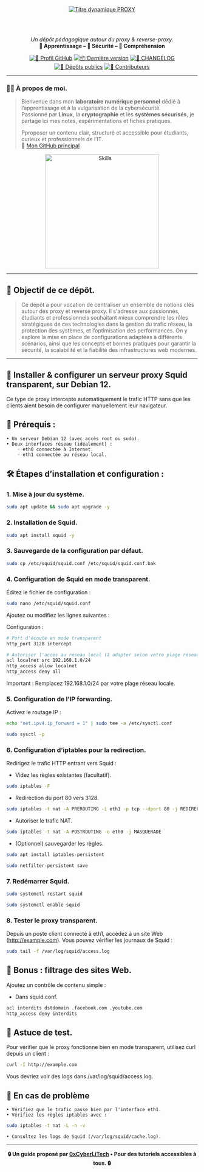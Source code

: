 <div align="center">

  <br></br>
  
  <a href="https://github.com/0xCyberLiTech">
    <img src="https://readme-typing-svg.herokuapp.com?font=JetBrains+Mono&size=50&duration=6000&pause=1000000000&color=FF0048&center=true&vCenter=true&width=1100&lines=%3EPROXY_" alt="Titre dynamique PROXY" />
  </a>
  
  <br></br>

  <p align="center">
    <em>Un dépôt pédagogique autour du proxy & reverse-proxy.</em><br>
    <b>📘 Apprentissage – 🔐 Sécurité – 🧠 Compréhension</b>
  </p>

  [![🔗 Profil GitHub](https://img.shields.io/badge/Profil-GitHub-181717?logo=github&style=flat-square)](https://github.com/0xCyberLiTech)
  [![📦 Dernière version](https://img.shields.io/github/v/release/0xCyberLiTech/Proxy?label=version&style=flat-square&color=blue)](https://github.com/0xCyberLiTech/Proxy/releases/latest)
  [![📄 CHANGELOG](https://img.shields.io/badge/📄%20Changelog-Proxy-blue?style=flat-square)](https://github.com/0xCyberLiTech/Proxy/blob/main/CHANGELOG.md)
  [![📂 Dépôts publics](https://img.shields.io/badge/Dépôts-publics-blue?style=flat-square)](https://github.com/0xCyberLiTech?tab=repositories)
  [![👥 Contributeurs](https://img.shields.io/badge/👥%20Contributeurs-cliquez%20ici-007ec6?style=flat-square)](https://github.com/0xCyberLiTech/Proxy/graphs/contributors)

</div>

---

### 👨‍💻 **À propos de moi.**

> Bienvenue dans mon **laboratoire numérique personnel** dédié à l’apprentissage et à la vulgarisation de la cybersécurité.  
> Passionné par **Linux**, la **cryptographie** et les **systèmes sécurisés**, je partage ici mes notes, expérimentations et fiches pratiques.  
>  
> Pproposer un contenu clair, structuré et accessible pour étudiants, curieux et professionnels de l’IT.  
> 🔗 [Mon GitHub principal](https://github.com/0xCyberLiTech)

<p align="center">
  <a href="https://github.com/0xCyberLiTech" target="_blank" rel="noopener">
    <img src="https://skillicons.dev/icons?i=linux,debian,bash,docker,nginx,git,vim" alt="Skills" alt="Logo techno" width="300">
  </a>
</p>

---

## 🎯 **Objectif de ce dépôt.**

> Ce dépôt a pour vocation de centraliser un ensemble de notions clés autour des proxy et reverse proxy. Il s'adresse aux passionnés, étudiants et professionnels souhaitant mieux comprendre les rôles stratégiques de ces technologies dans la
> gestion du trafic réseau, la protection des systèmes, et l’optimisation des performances.
> On y explore la mise en place de configurations adaptées à différents scénarios, ainsi que les concepts et bonnes pratiques pour garantir la sécurité, la scalabilité et la fiabilité des infrastructures web modernes.

---

## 🔐 **Installer & configurer un serveur proxy Squid transparent, sur Debian 12**. 

Ce type de proxy intercepte automatiquement le trafic HTTP sans que les clients aient besoin de configurer manuellement leur navigateur.

## 🧰 Prérequis :
    • Un serveur Debian 12 (avec accès root ou sudo).
    • Deux interfaces réseau (idéalement) :
        ◦ eth0 connectée à Internet.
        ◦ eth1 connectée au réseau local.

## 🛠 Étapes d’installation et configuration :

### 1. Mise à jour du système.

```bash
sudo apt update && sudo apt upgrade -y
```

### 2. Installation de Squid.

```bash
sudo apt install squid -y
```

### 3. Sauvegarde de la configuration par défaut.

```bash
sudo cp /etc/squid/squid.conf /etc/squid/squid.conf.bak
```

### 4. Configuration de Squid en mode transparent.

Éditez le fichier de configuration :

```bash
sudo nano /etc/squid/squid.conf
```

Ajoutez ou modifiez les lignes suivantes :

Configuration :

```bash
# Port d'écoute en mode transparent
http_port 3128 intercept

# Autoriser l'accès au réseau local (à adapter selon votre plage réseau)
acl localnet src 192.168.1.0/24
http_access allow localnet
http_access deny all
```
Important : Remplacez 192.168.1.0/24 par votre plage réseau locale.

### 5. Configuration de l’IP forwarding.

Activez le routage IP :

```bash
echo "net.ipv4.ip_forward = 1" | sudo tee -a /etc/sysctl.conf
```

```bash
sudo sysctl -p
```

### 6. Configuration d’iptables pour la redirection.

Redirigez le trafic HTTP entrant vers Squid :

- Videz les règles existantes (facultatif).

```bash
sudo iptables -F
```

- Redirection du port 80 vers 3128.
  
```bash
sudo iptables -t nat -A PREROUTING -i eth1 -p tcp --dport 80 -j REDIRECT --to-port 3128
```

- Autoriser le trafic NAT.

```bash
sudo iptables -t nat -A POSTROUTING -o eth0 -j MASQUERADE
```

- (Optionnel) sauvegarder les règles.

```bash
sudo apt install iptables-persistent
```
```bash
sudo netfilter-persistent save
```

### 7. Redémarrer Squid.

```bash
sudo systemctl restart squid
```

```bash
sudo systemctl enable squid
```

### 8. Tester le proxy transparent.

Depuis un poste client connecté à eth1, accédez à un site Web (http://example.com). Vous pouvez vérifier les journaux de Squid :

```bash
sudo tail -f /var/log/squid/access.log
```

## 🔐 Bonus : filtrage des sites Web.

Ajoutez un contrôle de contenu simple :

- Dans squid.conf.

```bash
acl interdits dstdomain .facebook.com .youtube.com
http_access deny interdits
```

## 🧪 Astuce de test.

Pour vérifier que le proxy fonctionne bien en mode transparent, utilisez curl depuis un client :

```bash
curl -I http://example.com
```

Vous devriez voir des logs dans /var/log/squid/access.log.

## 🧹 En cas de problème
    • Vérifiez que le trafic passe bien par l'interface eth1.
    • Vérifiez les règles iptables avec :

```bash
sudo iptables -t nat -L -n -v
 ```
   
    • Consultez les logs de Squid (/var/log/squid/cache.log).
    
---

<p align="center">
  <b>🔒 Un guide proposé par <a href="https://github.com/0xCyberLiTech">0xCyberLiTech</a> • Pour des tutoriels accessibles à tous. 🔒</b>
</p>
